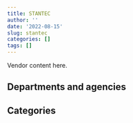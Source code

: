```yaml
---
title: STANTEC
author: ''
date: '2022-08-15'
slug: stantec
categories: []
tags: []
---
```


<script src="/rmarkdown-libs/htmlwidgets/htmlwidgets.js"></script>
<link href="/rmarkdown-libs/datatables-css/datatables-crosstalk.css" rel="stylesheet" />
<script src="/rmarkdown-libs/datatables-binding/datatables.js"></script>
<script src="/rmarkdown-libs/jquery/jquery-3.6.0.min.js"></script>
<link href="/rmarkdown-libs/dt-core-bootstrap/css/dataTables.bootstrap.min.css" rel="stylesheet" />
<link href="/rmarkdown-libs/dt-core-bootstrap/css/dataTables.bootstrap.extra.css" rel="stylesheet" />
<script src="/rmarkdown-libs/dt-core-bootstrap/js/jquery.dataTables.min.js"></script>
<script src="/rmarkdown-libs/dt-core-bootstrap/js/dataTables.bootstrap.min.js"></script>
<link href="/rmarkdown-libs/crosstalk/css/crosstalk.min.css" rel="stylesheet" />
<script src="/rmarkdown-libs/crosstalk/js/crosstalk.min.js"></script>
<script src="/rmarkdown-libs/htmlwidgets/htmlwidgets.js"></script>
<link href="/rmarkdown-libs/datatables-css/datatables-crosstalk.css" rel="stylesheet" />
<script src="/rmarkdown-libs/datatables-binding/datatables.js"></script>
<script src="/rmarkdown-libs/jquery/jquery-3.6.0.min.js"></script>
<link href="/rmarkdown-libs/dt-core-bootstrap/css/dataTables.bootstrap.min.css" rel="stylesheet" />
<link href="/rmarkdown-libs/dt-core-bootstrap/css/dataTables.bootstrap.extra.css" rel="stylesheet" />
<script src="/rmarkdown-libs/dt-core-bootstrap/js/jquery.dataTables.min.js"></script>
<script src="/rmarkdown-libs/dt-core-bootstrap/js/dataTables.bootstrap.min.js"></script>
<link href="/rmarkdown-libs/crosstalk/css/crosstalk.min.css" rel="stylesheet" />
<script src="/rmarkdown-libs/crosstalk/js/crosstalk.min.js"></script>

Vendor content here.

## Departments and agencies

<div id="htmlwidget-1" style="width:100%;height:auto;" class="datatables html-widget"></div>
<script type="application/json" data-for="htmlwidget-1">{"x":{"style":"bootstrap","filter":"none","vertical":false,"data":[["<a href=\"/departments/aafc-aac/\">Agriculture and Agri-Food Canada<\/a>","<a href=\"/departments/aandc-aadnc/\">Crown-Indigenous Relations and Northern Affairs Canada<\/a>","<a href=\"/departments/cbsa-asfc/\">Canada Border Services Agency<\/a>","<a href=\"/departments/cer-rec/\">Canada Energy Regulator<\/a>","<a href=\"/departments/cfia-acia/\">Canadian Food Inspection Agency<\/a>","<a href=\"/departments/cic/\">Immigration, Refugees and Citizenship Canada<\/a>","<a href=\"/departments/csa-asc/\">Canadian Space Agency<\/a>","<a href=\"/departments/csc-scc/\">Correctional Service of Canada<\/a>","<a href=\"/departments/dfatd-maecd/\">Global Affairs Canada<\/a>","<a href=\"/departments/dfo-mpo/\">Fisheries and Oceans Canada<\/a>","<a href=\"/departments/dnd-mdn/\">National Defence<\/a>","<a href=\"/departments/ec/\">Environment and Climate Change Canada<\/a>","<a href=\"/departments/esdc-edsc/\">Employment and Social Development Canada<\/a>","<a href=\"/departments/hc-sc/\">Health Canada<\/a>","<a href=\"/departments/iaac-aeic/\">Impact Assessment Agency of Canada<\/a>","<a href=\"/departments/ic/\">Innovation, Science and Economic Development Canada<\/a>","<a href=\"/departments/nrc-cnrc/\">National Research Council Canada<\/a>","<a href=\"/departments/nrcan-rncan/\">Natural Resources Canada<\/a>","<a href=\"/departments/opc-cpvp/\">Office of the Privacy Commissioner of Canada<\/a>","<a href=\"/departments/pc/\">Parks Canada<\/a>","<a href=\"/departments/pch/\">Canadian Heritage<\/a>","<a href=\"/departments/ps-sp/\">Public Safety Canada<\/a>","<a href=\"/departments/pwgsc-tpsgc/\">Public Services and Procurement Canada<\/a>","<a href=\"/departments/rcmp-grc/\">Royal Canadian Mounted Police<\/a>","<a href=\"/departments/tbs-sct/\">Treasury Board of Canada Secretariat<\/a>","<a href=\"/departments/tc/\">Transport Canada<\/a>"],["$     55,197.33","$    647,013.16",null,null,"$    156,225.92","$    216,624.22",null,"$     39,743.91","$     28,484.78","$    832,731.99","$  4,054,041.44","$     95,254.10",null,"$     24,424.71",null,"$     50,201.81","$  1,627,133.64","$    235,002.74",null,"$  8,796,428.56",null,"$    169,086.92","$ 16,185,485.20","$  2,657,696.15",null,"$    309,087.68"],["$     91,974.97","$    114,447.50",null,null,"$     73,368.64","$     82,811.97",null,"$     39,514.03","$     50,265.15","$    593,906.64","$  5,439,499.09","$     82,521.61",null,"$     24,559.28","$     15,612.30","$      6,246.21","$    902,130.40","$    173,992.28","$     14,989.45","$  8,789,840.53",null,null,"$ 20,218,677.69","$  2,078,366.26","$      2,071.67","$    607,965.94"],["$    149,032.39","$    283,501.16","$     85,972.51","$     71,391.60","$     41,616.46",null,"$      6,253.31","$     34,441.27",null,"$    645,868.11","$  4,069,877.17","$    217,111.94","$     27,790.63","$      2,018.57","$    105,310.20",null,"$  1,523,006.14","$    415,672.62",null,"$  7,800,535.31",null,null,"$ 23,674,693.63","$    604,412.67","$     22,788.33","$    463,658.06"],["$    107,253.20","$    236,543.78","$     11,415.98",null,"$     63,556.53",null,"$     10,346.39","$    110,421.34",null,"$    586,651.53","$  4,252,683.62","$     13,797.00",null,null,"$     65,187.75","$      1,315.50","$  1,187,055.27","$    290,512.74",null,"$  5,413,197.66","$     22,261.00",null,"$ 28,538,970.36","$    633,835.46",null,"$    256,435.37"]],"container":"<table class=\"table table-striped table-hover row-border order-column display\">\n  <thead>\n    <tr>\n      <th>Department<\/th>\n      <th>2017-2018<\/th>\n      <th>2018-2019<\/th>\n      <th>2019-2020<\/th>\n      <th>2020-2021<\/th>\n    <\/tr>\n  <\/thead>\n<\/table>","options":{"order":[[4,"desc"]],"pageLength":10,"autoWidth":true,"columnDefs":[],"orderClasses":false}},"evals":[],"jsHooks":[]}</script>

## Categories

<div id="htmlwidget-2" style="width:100%;height:auto;" class="datatables html-widget"></div>
<script type="application/json" data-for="htmlwidget-2">{"x":{"style":"bootstrap","filter":"none","vertical":false,"data":[["<a href=\"/categories/1_facilities_and_construction/\">Facilities and construction<\/a>","<a href=\"/categories/10_office_management/\">Office management<\/a>","<a href=\"/categories/11_defence/\">Defence<\/a>","<a href=\"/categories/2_professional_services/\">Professional services<\/a>","<a href=\"/categories/3_information_technology/\">Information technology<\/a>","<a href=\"/categories/5_transportation_and_logistics/\">Transportation and logistics<\/a>","<a href=\"/categories/6_industrial_products_and_services/\">Industrial products and services<\/a>","<a href=\"/categories/7_travel/\">Travel<\/a>","<a href=\"/categories/8_security_and_protection/\">Security and protection<\/a>","<a href=\"/categories/9_human_capital/\">Human capital<\/a>",null],["$ 24,357,180.40",null,null,"$ 11,143,232.12","$    256,253.32","$     88,951.35","$     68,683.03","$    155,792.71",null,"$     52,563.20","$     57,208.11"],["$ 24,944,854.33","$     17,640.00","$     65,048.49","$ 13,772,615.20","$     82,811.97",null,"$    224,516.45","$    104,146.36","$     14,989.45","$    111,417.34","$     64,722.00"],["$ 25,880,889.71",null,null,"$ 13,942,529.35","$    105,416.62",null,"$    187,033.75",null,null,"$     92,745.67","$     36,337.00"],["$ 27,869,026.93",null,"$      9,421.08","$ 13,603,667.84","$     20,052.67",null,"$    134,601.55",null,null,"$    115,882.08","$     48,788.32"]],"container":"<table class=\"table table-striped table-hover row-border order-column display\">\n  <thead>\n    <tr>\n      <th>Category<\/th>\n      <th>2017-2018<\/th>\n      <th>2018-2019<\/th>\n      <th>2019-2020<\/th>\n      <th>2020-2021<\/th>\n    <\/tr>\n  <\/thead>\n<\/table>","options":{"order":[[4,"desc"]],"pageLength":20,"autoWidth":true,"columnDefs":[],"orderClasses":false,"lengthMenu":[10,20,25,50,100]}},"evals":[],"jsHooks":[]}</script>
